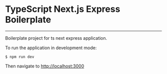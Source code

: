 # TypeScript Next.js Express Boilerplate
---

Boilerplate project for ts next express application.

To run the application in development mode: 

```
$ npm run dev
```
Then navigate to [http://localhost:3000](http://localhost:3000)
